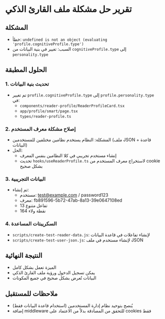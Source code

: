 # تقرير حل مشكلة ملف القارئ الذكي

## المشكلة
- خطأ: `undefined is not an object (evaluating 'profile.cognitiveProfile.type')`
- السبب: تغيير في بنية البيانات من `cognitiveProfile.type` إلى `personality.type`

## الحلول المطبقة

### 1. تحديث بنية البيانات
- تم تغيير `profile.cognitiveProfile.type` إلى `profile.personality.type` في:
  - `components/reader-profile/ReaderProfileCard.tsx`
  - `app/profile/smart/page.tsx`
  - `types/reader-profile.ts`

### 2. إصلاح مشكلة معرف المستخدم
- المشكلة: النظام يستخدم نظامين مختلفين للمستخدمين (ملف JSON + قاعدة البيانات)
- الحل: 
  - إنشاء مستخدم تجريبي في كلا النظامين بنفس المعرف
  - تحديث `hooks/useReaderProfile.ts` لاستخراج معرف المستخدم من cookie بشكل صحيح

### 3. البيانات التجريبية
- تم إنشاء:
  - مستخدم: test@example.com / password123
  - معرف: fb891596-5b72-47ab-8a13-39e0647108ed
  - 13 تفاعل متنوع
  - 164 نقطة ولاء

### 4. السكريبتات المساعدة
- `scripts/create-test-reader-data.js`: لإنشاء تفاعلات في قاعدة البيانات
- `scripts/create-test-user-json.js`: لإنشاء مستخدم في ملف JSON

## النتيجة النهائية
- الميزة تعمل بشكل كامل
- يمكن تسجيل الدخول ورؤية ملف القارئ الذكي
- البيانات تُعرض بشكل صحيح في جميع المكونات

## ملاحظات للمستقبل
- يُنصح بتوحيد نظام إدارة المستخدمين (استخدام قاعدة البيانات فقط)
- إضافة middleware للتحقق من المصادقة بدلاً من الاعتماد على cookies فقط 